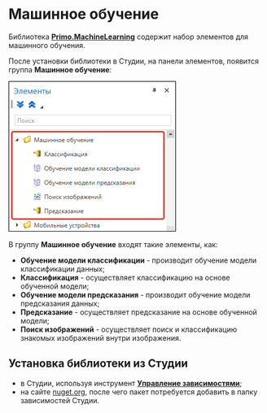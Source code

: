 # Машинное обучение

Библиотека [**Primo.MachineLearning**](https://www.nuget.org/packages/Primo.MachineLearning/) содержит набор элементов для машинного обучения.

После установки библиотеки в Студии, на панели элементов, появится группа **Машинное обучение**:

![](<../../../.gitbook/assets1/items-Primo.MachineLearning.png>)

В группу **Машинное обучение** входят такие элементы, как:
* **Обучение модели классификации** - производит обучение модели классификации данных;
* **Классификация** - осуществляет классификацию на основе обученной модели;
* **Обучение модели предсказания** - производит обучение модели предсказания данных;
* **Предсказание** - осуществляет предсказание на основе обученной модели;
* **Поиск изображений** - осуществляет поиск и классификацию знакомых изображений внутри изображения.


## Установка библиотеки из Студии


* в Студии, используя инструмент [**Управление зависимостями**](https://docs.primo-rpa.ru/primo-rpa/primo-studio/projects/manage-dependencies#menedzher-zavisimostei);
* на сайте [nuget.org](https://www.nuget.org/packages/Primo.MachineLearning/), после чего пакет потребуется добавить в папку зависимостей Студии.
